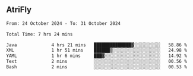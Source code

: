 ## AtriFly

<!--START_SECTION:waka-->

```txt
From: 24 October 2024 - To: 31 October 2024

Total Time: 7 hrs 24 mins

Java             4 hrs 21 mins   ██████████████▓░░░░░░░░░░   58.86 %
XML              1 hr 51 mins    ██████▒░░░░░░░░░░░░░░░░░░   24.98 %
YAML             1 hr 6 mins     ███▓░░░░░░░░░░░░░░░░░░░░░   14.92 %
Text             2 mins          ░░░░░░░░░░░░░░░░░░░░░░░░░   00.56 %
Bash             2 mins          ░░░░░░░░░░░░░░░░░░░░░░░░░   00.53 %
```

<!--END_SECTION:waka-->


